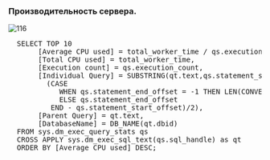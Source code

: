 ### Производительность сервера.

![116](https://github.com/tvgVita69/t-sql/assets/98489171/d482e083-cedb-424a-a0d2-de091246c804)

<pre>
  SELECT TOP 10
       [Average CPU used] = total_worker_time / qs.execution_count,
       [Total CPU used] = total_worker_time,
       [Execution count] = qs.execution_count,
       [Individual Query] = SUBSTRING(qt.text,qs.statement_start_offset/2, 
         (CASE
            WHEN qs.statement_end_offset = -1 THEN LEN(CONVERT(NVARCHAR(MAX), qt.text)) * 2 
            ELSE qs.statement_end_offset
          END - qs.statement_start_offset)/2),
       [Parent Query] = qt.text,
       [DatabaseName] = DB_NAME(qt.dbid)
  FROM sys.dm_exec_query_stats qs
  CROSS APPLY sys.dm_exec_sql_text(qs.sql_handle) as qt
  ORDER BY [Average CPU used] DESC;
</pre>

